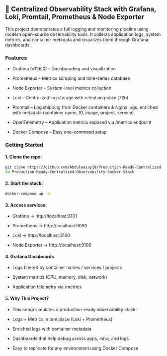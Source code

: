 ## 🚀 Centralized Observability Stack with Grafana, Loki, Promtail, Prometheus & Node Exporter

This project demonstrates a full logging and monitoring pipeline using modern open-source observability tools. It collects application logs, system metrics, and container metadata and visualizes them through Grafana dashboards.

###  Features

- Grafana (v11.6.0) – Dashboarding and visualization

- Prometheus – Metrics scraping and time-series database

- Node Exporter – System-level metrics collection

- Loki – Centralized log storage with retention policy (72h)

- Promtail – Log shipping from Docker containers & Nginx logs, enriched with metadata (container name, ID, image, project, service)

- OpenTelemetry – Application metrics exposed via /metrics endpoint

- Docker Compose – Easy one-command setup


###  Getting Started

#### 1. Clone the repo:

   ```bash
   git clone https://github.com/Abdulwasay10/Production-Ready-Centralized-Observability-Socker-Stack.git
   cd Production-Ready-Centralized-Observability-Socker-Stack
   ```

#### 2. Start the stack:

   ```bash
   docker-compose up -d
   ```

#### 3. Access services:

- Grafana → http://localhost:3101

- Prometheus → http://localhost:9090

- Loki → http://localhost:3100

- Node Exporter → http://localhost:9100

#### 4.  Grafana Dashboards

- Logs filtered by container names / services / projects

- System metrics (CPU, memory, disk, network)

- Application telemetry via /metrics

#### 5. Why This Project?

- This setup simulates a production-ready observability stack:

- Logs + Metrics in one place (Loki + Prometheus)

- Enriched logs with container metadata

- Dashboards that help debug across apps, infra, and logs

- Easy to replicate for any environment using Docker Compose

